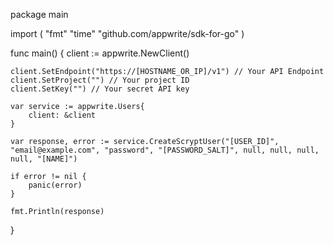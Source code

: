 package main

import (
    "fmt"
    "time"
    "github.com/appwrite/sdk-for-go"
)

func main() {
    client := appwrite.NewClient()

    client.SetEndpoint("https://[HOSTNAME_OR_IP]/v1") // Your API Endpoint
    client.SetProject("") // Your project ID
    client.SetKey("") // Your secret API key

    var service := appwrite.Users{
        client: &client
    }

    var response, error := service.CreateScryptUser("[USER_ID]", "email@example.com", "password", "[PASSWORD_SALT]", null, null, null, null, "[NAME]")

    if error != nil {
        panic(error)
    }

    fmt.Println(response)
}
